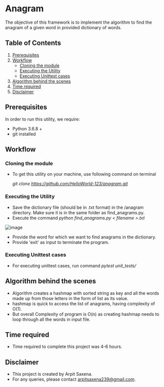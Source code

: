 # Anagram

The objective of this framework is to implement the algorithm to find the anagram of a given word in provided dictionary of words.

## Table of Contents
1. [Prerequisites](#Prerequisites)
2. [Workflow](#Workflow)
   - [Cloning the module](#Cloning-the-module)
   - [Executing the Utility](#Executing-the-Utility)
   - [Executing Unittest cases](#Executing-Unittest-cases)
3. [Algorithm behind the scenes](#Algorithm-behind-the-scenes)
4. [Time required](#Time-required)
5. [Disclaimer](#Disclaimer)

## Prerequisites
In order to run this utility, we require:
 - Python 3.6.8 +
 - git installed 
 
## Workflow
### Cloning the module
- To get this utility on your machine, use following command on terminal 
  
  *git clone https://github.com/HelloWorld-123/anagram.git*

### Executing the Utility
- Save the dictionary file (should be in .txt format) in the /anagram directory. Make sure it is in the same folder as find_anagrams.py.
- Execute the command 
  *python find_anagrams.py < filename >.txt*
  
 ![image](https://user-images.githubusercontent.com/31774787/91685526-36420a80-eb20-11ea-9b46-d5161c6f5d16.png)
 
- Provide the word for which we want to find anagrams in the dictionary.
- Provide 'exit' as input to terminate the program.
  
### Executing Unittest cases
- For executing unittest cases, run command
*pytest unit_tests/*

## Algorithm behind the scenes
- Algorithm creates a hashmap with sorted string as key and all the words made up from those letters in the form of list as its value.
- hashmap is quick to access the list of anagrams, having complexity of O(1). 
- But overall Complexity of program is O(n) as creating hashmap needs to loop through all the words in input file. 

## Time required
- Time required to complete this project was 4-6 hours.

## Disclaimer
- This project is created by Arpit Saxena.
- For any queries, please contact arpitsaxena239@gmail.com.
